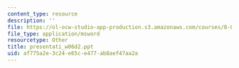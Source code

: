 ```yaml
---
content_type: resource
description: ''
file: https://ol-ocw-studio-app-production.s3.amazonaws.com/courses/8-02t-electricity-and-magnetism-spring-2005/af775a2e3c24e65ce477ab8aef47aa2a_presentati_w06d2.ppt
file_type: application/msword
resourcetype: Other
title: presentati_w06d2.ppt
uid: af775a2e-3c24-e65c-e477-ab8aef47aa2a
---
```

